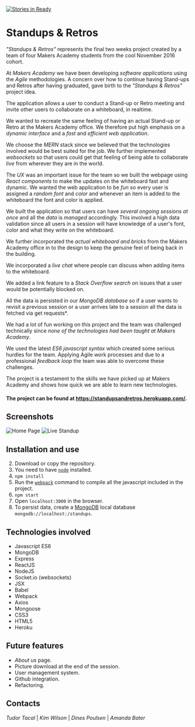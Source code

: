 [![Stories in Ready](https://badge.waffle.io/TudorTacal/makers-standups-retros.svg?label=ready&title=Ready)](http://waffle.io/TudorTacal/makers-standups-retros)


Standups & Retros
===========


*"Standups & Retros"* represents the final two weeks project created by a team of four Makers Academy students from the cool November 2016 cohort.

At *Makers Academy* we have been developing *software applications* using the *Agile* methodologies. A concern over how to continue having Stand-ups and Retros after having graduated, gave birth to the *"Standups & Retros"* project idea.

The application allows a user to conduct a Stand-up or Retro meeting and invite other users to collaborate on a whiteboard, in realtime.

We wanted to recreate the same feeling of having an actual Stand-up or Retro at the Makers Academy office. We therefore put high emphasis on a *dynamic interface* and a *fast* and *efficient* *web application*.

We choose the *MERN* stack since we believed that the technologies involved would be best suited for the job. We further implemented *websockets* so that users could get that feeling of being able to collaborate *live* from wherever they are in the world.

The *UX* was an important issue for the team so we built the webpage using *React components* to make the updates on the whiteboard fast and dynamic. We wanted the web application to be *fun* so every user is assigned a *random font* and *color* and whenever an item is added to the whiteboard the font and color is applied.

We built the application so that users can have *several ongoing sessions at once* and all the *data* is *managed* accordingly. This involved a high data validation since all users in a session will have knowledge of a user's font, color and what they write on the whiteboard.

We further incorporated the *actual whiteboard and bricks* from the Makers Academy office in to the design to keep the genuine feel of being back in the building.

We incorporated a *live chat* where people can discuss when adding items to the whiteboard.

We added a link feature to a *Stack Overflow search* on issues that a user would be potentially blocked on.

All the data is persisted in our *MongoDB database* so if a user wants to revisit a previous session or a user arrives late to a session all the data is fetched via get requests*.

We had a lot of fun working on this project and the team was challenged technically since *none of the technologies had been taught at Makers Academy*.

We used the latest *ES6 javascript syntax* which created some serious hurdles for the team. Applying Agile work processes and due to a professional *feedback loop* the team was able to overcome these challenges.

The project is a testament to the skills we have picked up at Makers Academy and shows how quick we are able to learn new technologies.

#### The project can be found at https://standupsandretros.herokuapp.com/.

## Screenshots

![Home Page](https://s2.postimg.org/yo4gnec49/standups_home_page.png)
![Live Standup](https://s11.postimg.org/4mn86jhnn/standup.png)

## Installation and use

2. Download or copy the repository.
3. You need to have [```node```](https://nodejs.org/en/download/) installed.
3. ```npm install```
4. Run the [```webpack```](https://webpack.github.io/docs/tutorials/getting-started/) command to compile all the javascript included in the project.
4. ```npm start```
5. Open ```localhost:3000``` in the browser.
7. To persist data, create a [MongoDB](https://docs.mongodb.com/getting-started/shell/) local database ```mongodb://localhost:/standups```.


## Technologies involved

* Javascript ES6
* MongoDB
* Express
* ReactJS
* NodeJS
* Socket.io (websockets)
* JSX
* Babel
* Webpack
* Axios
* Mongoose
* CSS3
* HTML5
* Heroku

## Future features

* *About us* page.
* Picture download at the end of the session.
* User management system.
* Github integration.
* Refactoring.


## Contacts

*Tudor Tacal* | *Kim Wilson* | *Dines Poulsen* | *Amanda Bater*
